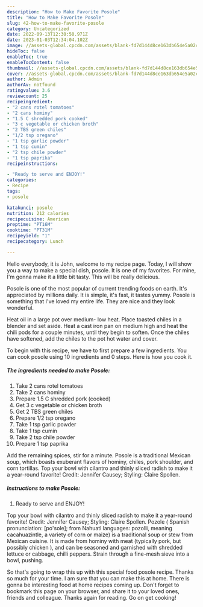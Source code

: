 ```yaml
---
description: "How to Make Favorite Posole"
title: "How to Make Favorite Posole"
slug: 42-how-to-make-favorite-posole
category: Uncategorized
date: 2022-09-13T12:30:50.971Z
date: 2023-01-03T12:34:04.102Z
image: //assets-global.cpcdn.com/assets/blank-fd7d144d8ce163db654e5a02c40b08a2775adb7897d16e4062681dc7e1b2800f.png
hideToc: false
enableToc: true
enableTocContent: false
thumbnail: //assets-global.cpcdn.com/assets/blank-fd7d144d8ce163db654e5a02c40b08a2775adb7897d16e4062681dc7e1b2800f.png
cover: //assets-global.cpcdn.com/assets/blank-fd7d144d8ce163db654e5a02c40b08a2775adb7897d16e4062681dc7e1b2800f.png
author: Admin
authorAv: notfound
ratingvalue: 3.6
reviewcount: 25
recipeingredient:
- "2 cans rotel tomatoes"
- "2 cans hominy"
- "1.5 C shredded pork cooked"
- "3 c vegetable or chicken broth"
- "2 TBS green chiles"
- "1/2 tsp oregano"
- "1 tsp garlic powder"
- "1 tsp cumin"
- "2 tsp chile powder"
- "1 tsp paprika"
recipeinstructions:

- "Ready to serve and ENJOY!"
categories:
- Recipe
tags:
- posole

katakunci: posole 
nutrition: 212 calories
recipecuisine: American
preptime: "PT16M"
cooktime: "PT31M"
recipeyield: "1"
recipecategory: Lunch

---
```



Hello everybody, it is John, welcome to my recipe page. Today, I will show you a way to make a special dish, posole. It is one of my favorites. For mine, I'm gonna make it a little bit tasty. This will be really delicious.

Posole is one of the most popular of current trending foods on earth. It's appreciated by millions daily. It is simple, it's fast, it tastes yummy. Posole is something that I've loved my entire life. They are nice and they look wonderful.

Heat oil in a large pot over medium- low heat. Place toasted chiles in a blender and set aside. Heat a cast iron pan on medium high and heat the chili pods for a couple minutes, until they begin to soften. Once the chiles have softened, add the chiles to the pot hot water and cover.


To begin with this recipe, we have to first prepare a few ingredients. You can cook posole using 10 ingredients and 0 steps. Here is how you cook it.

<!--inarticleads1-->

##### The ingredients needed to make Posole:

1. Take 2 cans rotel tomatoes
1. Take 2 cans hominy
1. Prepare 1.5 C shredded pork (cooked)
1. Get 3 c vegetable or chicken broth
1. Get 2 TBS green chiles
1. Prepare 1/2 tsp oregano
1. Take 1 tsp garlic powder
1. Take 1 tsp cumin
1. Take 2 tsp chile powder
1. Prepare 1 tsp paprika


Add the remaining spices, stir for a minute. Posole is a traditional Mexican soup, which boasts exuberant flavors of hominy, chiles, pork shoulder, and corn tortillas. Top your bowl with cilantro and thinly sliced radish to make it a year-round favorite! Credit: Jennifer Causey; Styling: Claire Spollen. 

<!--inarticleads2-->

##### Instructions to make Posole:


1. Ready to serve and ENJOY!

Top your bowl with cilantro and thinly sliced radish to make it a year-round favorite! Credit: Jennifer Causey; Styling: Claire Spollen. Pozole ( Spanish pronunciation: [po&#39;sole]; from Nahuatl languages: pozolli, meaning cacahuazintle, a variety of corn or maize) is a traditional soup or stew from Mexican cuisine. It is made from hominy with meat (typically pork, but possibly chicken ), and can be seasoned and garnished with shredded lettuce or cabbage, chilli peppers. Strain through a fine-mesh sieve into a bowl, pushing. 

So that's going to wrap this up with this special food posole recipe. Thanks so much for your time. I am sure that you can make this at home. There is gonna be interesting food at home recipes coming up. Don't forget to bookmark this page on your browser, and share it to your loved ones, friends and colleague. Thanks again for reading. Go on get cooking!
